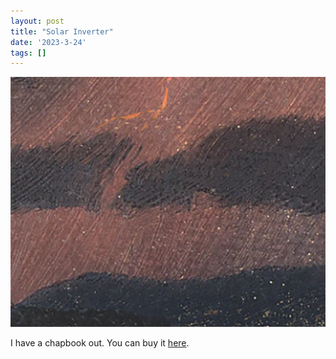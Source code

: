 ```yaml
---
layout: post
title: "Solar Inverter"
date: '2023-3-24'
tags: []
---
```


![solar](/assets/solar.png)

I have a chapbook out. You can buy it <a href="https://serenasol.in/2023/03/solar-inverter">here</a>.